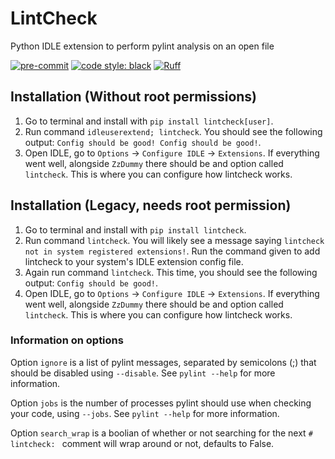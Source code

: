 # LintCheck
Python IDLE extension to perform pylint analysis on an open file

<!-- BADGIE TIME -->

[![pre-commit](https://img.shields.io/badge/pre--commit-enabled-brightgreen?logo=pre-commit)](https://github.com/pre-commit/pre-commit)
[![code style: black](https://img.shields.io/badge/code_style-black-000000.svg)](https://github.com/psf/black)
[![Ruff](https://img.shields.io/endpoint?url=https://raw.githubusercontent.com/astral-sh/ruff/main/assets/badge/v2.json)](https://github.com/astral-sh/ruff)

<!-- END BADGIE TIME -->

## Installation (Without root permissions)
1) Go to terminal and install with `pip install lintcheck[user]`.
2) Run command `idleuserextend; lintcheck`. You should see the following
output: `Config should be good! Config should be good!`.
3) Open IDLE, go to `Options` -> `Configure IDLE` -> `Extensions`.
If everything went well, alongside `ZzDummy` there should be and
option called `lintcheck`. This is where you can configure how
lintcheck works.

## Installation (Legacy, needs root permission)
1) Go to terminal and install with `pip install lintcheck`.
2) Run command `lintcheck`. You will likely see a message saying
`lintcheck not in system registered extensions!`. Run the command
given to add lintcheck to your system's IDLE extension config file.
3) Again run command `lintcheck`. This time, you should see the following
output: `Config should be good!`.
4) Open IDLE, go to `Options` -> `Configure IDLE` -> `Extensions`.
If everything went well, alongside `ZzDummy` there should be and
option called `lintcheck`. This is where you can configure how
lintcheck works.


### Information on options
Option `ignore` is a list of pylint messages,
separated by semicolons (;) that should be disabled using `--disable`.
See `pylint --help` for more information.

Option `jobs` is the number of processes pylint should use when
checking your code, using `--jobs`. See `pylint --help` for more information.

Option `search_wrap` is a boolian of whether or not searching for
the next `# lintcheck: ` comment will wrap around or not, defaults to
False.
